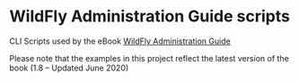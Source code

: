 # WildFly Administration Guide scripts

CLI Scripts used by the eBook [WildFly Administration Guide](http://www.itbuzzpress.com/wp/product/wildfly-administration-guide/)

Please note that the examples in this project reflect the latest version of the book (1.8 – Updated June 2020)
